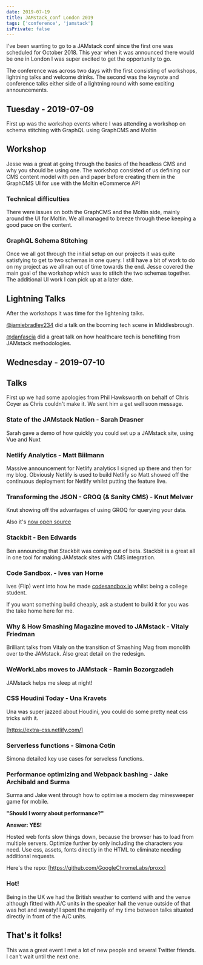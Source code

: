 ```yaml
---
date: 2019-07-19
title: JAMstack_conf London 2019
tags: ['conference', 'jamstack']
isPrivate: false
---
```


<script>
  import { Tweet, YouTube } from 'sveltekit-embed'
</script>

I've been wanting to go to a JAMstack conf since the first one was
scheduled for October 2018. This year when it was announced there
would be one in London I was super excited to get the opportunity to
go.

The conference was across two days with the first consisting of
workshops, lightning talks and welcome drinks. The second was the
keynote and conference talks either side of a lightning round with
some exciting announcements.

## Tuesday - 2019-07-09

<!-- cSpell:ignore moltin -->

First up was the workshop events where I was attending a workshop on
schema stitching with GraphQL using GraphCMS and Moltin

## Workshop

Jesse was a great at going through the basics of the headless CMS and
why you should be using one. The workshop consisted of us defining our
CMS content model with pen and paper before creating them in the
GraphCMS UI for use with the Moltin eCommerce API

<Tweet tweetLink="notrab/status/1148587457866358784" />

### Technical difficulties

There were issues on both the GraphCMS and the Moltin side, mainly
around the UI for Moltin. We all managed to breeze through these
keeping a good pace on the content.

### GraphQL Schema Stitching

Once we all got through the initial setup on our projects it was quite
satisfying to get to two schemas in one query. I still have a bit of
work to do on my project as we all ran out of time towards the end.
Jesse covered the main goal of the workshop which was to stitch the
two schemas together. The additional UI work I can pick up at a later
date.

## Lightning Talks

After the workshops it was time for the lightening talks.

[@jamiebradley234] did a talk on the booming tech scene in
Middlesbrough.

<!-- cSpell:ignore kmelve -->
<Tweet tweetLink="kmelve/status/1148664935305699328" />

[@danfascia] did a great talk on how healthcare tech is benefiting
from JAMstack methodologies.

<YouTube youTubeId="n1ca0cQAr_4" />

## Wednesday - 2019-07-10

## Talks

First up we had some apologies from Phil Hawksworth on behalf of Chris
Coyer as Chris couldn't make it. We sent him a get well soon message.

<Tweet tweetLink="philhawksworth/status/1148929743342972928" />

<!-- cSpell:ignore Drasner -->

### State of the JAMstack Nation - Sarah Drasner

Sarah gave a demo of how quickly you could set up a JAMstack site,
using Vue and Nuxt

<!-- cSpell:ignore biilmann -->

### Netlify Analytics - Matt Biilmann

Massive announcement for Netlify analytics I signed up there and then
for my blog. Obviously Netlify is used to build Netlify so Matt showed
off the continuous deployment for Netlify whilst putting the feature
live.

### Transforming the JSON - GROQ (& Sanity CMS) - Knut Melvær

<!-- cSpell:ignore groq,knut,Melvær -->

Knut showing off the advantages of using GROQ for querying your data.

Also it's [now open source]

### Stackbit - Ben Edwards

Ben announcing that Stackbit was coming out of beta. Stackbit is a
great all in one tool for making JAMstack sites with CMS integration.

### Code Sandbox. - Ives van Horne

Ives (Flip) went into how he made [codesandbox.io] whilst being a
college student.

If you want something build cheaply, ask a student to build it for you
was the take home here for me.

### Why & How Smashing Magazine moved to JAMstack - Vitaly Friedman

<!-- cSpell:ignore Vitaly,Ramin,Bozorgzadeh -->

Brilliant talks from Vitaly on the transition of Smashing Mag from
monolith over to the JAMstack. Also great detail on the redesign.

### WeWorkLabs moves to JAMstack - Ramin Bozorgzadeh

JAMstack helps me sleep at night!

### CSS Houdini Today - Una Kravets

Una was super jazzed about Houdini, you could do some pretty neat css
tricks with it.

[https://extra-css.netlify.com/]

<!-- cSpell:ignore simona,cotin -->

### Serverless functions - Simona Cotin

Simona detailed key use cases for serveless functions.

<!-- cSpell:ignore surma -->

### Performance optimizing and Webpack bashing - Jake Archibald and Surma

Surma and Jake went through how to optimise a modern day minesweeper
game for mobile.

**"Should I worry about performance?"**

**Answer: YES!**

Hosted web fonts slow things down, because the browser has to load
from multiple servers. Optimize further by only including the
characters you need. Use css, assets, fonts directly in the HTML to
eliminate needing additional requests.

Here's the repo: [https://github.com/GoogleChromeLabs/proxx]

### Hot!

Being in the UK we had the British weather to contend with and the
venue although fitted with A/C units in the speaker hall the venue
outside of that was hot and sweaty! I spent the majority of my time
between talks situated directly in front of the A/C units.

<!-- cSpell:ignore peduarte -->
<Tweet tweetLink="spences10/status/1148927111526268928" />
<Tweet tweetLink="peduarte/status/1148923305254096896" />
<Tweet tweetLink="spences10/status/1148914884039577600" />

## That's it folks!

This was a great event I met a lot of new people and several Twitter
friends. I can't wait until the next one.

<!-- Links -->

[@danfascia]: https://twitter.com/danfascia
[@jamiebradley234]: https://twitter.com/jamiebradley234
[codesandbox.io]: https://codesandbox.io
[https://github.com/googlechromelabs/proxx]:
  https://github.com/GoogleChromeLabs/proxx
[https://extra-css.netlify.com/]: https://extra-css.netlify.com/
[now open source]:
  https://www.sanity.io/blog/we-re-open-sourcing-groq-a-query-language-for-json-documents
